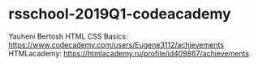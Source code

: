 # rsschool-2019Q1-codeacademy
Yauheni Bertosh
HTML CSS Basics: https://www.codecademy.com/users/Eugene3112/achievements
HTMLacademy: https://htmlacademy.ru/profile/id409867/achievements
